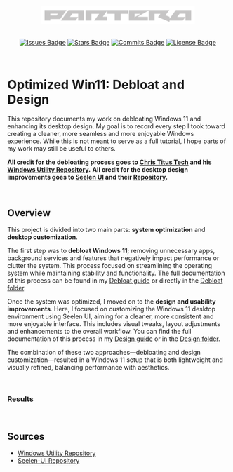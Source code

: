 <div align="center">
  <div style="text-align: center;">
    <picture>
      <source media="(prefers-color-scheme: dark)" srcset="assets/images/logos/pantera-1.4.png">
      <source media="(prefers-color-scheme: light)" srcset="assets/images/logos/pantera-1.3.png">
      <img src="assets/images/logos/pantera-1.4.png" alt="Logo of Pantera" width="350px">
    </picture>
  </div>

  <br>

  [![Issues Badge](https://img.shields.io/badge/ISSUES-0-Test?style=for-the-badge&logo=https%3A%2F%2Ficons8.com%2Ficon%2F83178%2Fimage-file&labelColor=%23333333&color=%23ba181b)](https://github.com/callme-pantera/CSL-prototype/issues)
  [![Stars Badge](https://img.shields.io/badge/STARS-1-Test?style=for-the-badge&logo=https%3A%2F%2Ficons8.com%2Ficon%2F83178%2Fimage-file&labelColor=%23333333&color=%23f6aa1c)](https://github.com/callme-pantera/CSL-prototype/stargazers)
  [![Commits Badge](https://img.shields.io/github/commit-activity/m/callme-pantera/CSL-prototype?style=for-the-badge&label=COMMITS&logo=https%3A%2F%2Ficons8.com%2Ficon%2F83178%2Fimage-file&labelColor=%23333333&color=%237678ED)](https://github.com/callme-pantera/CSL-prototype/commits/main/)
  [![License Badge](https://img.shields.io/badge/LICENSE-CC-Test?style=for-the-badge&logo=https%3A%2F%2Ficons8.com%2Ficon%2F83178%2Fimage-file&labelColor=%23333333&color=%234361ee)](LICENSE)
</div>

<br>

# Optimized Win11: Debloat and Design
This repository documents my work on debloating Windows 11 and enhancing its desktop design. My goal is to record every step I took toward creating a cleaner, more seamless and more enjoyable Windows experience. While this is not meant to serve as a full tutorial, I hope parts of my work may still be useful to others.<br>

**All credit for the debloating process goes to [Chris Titus Tech](https://github.com/ChrisTitusTech) and his [Windows Utility Repository](https://github.com/ChrisTitusTech/winutil).**
**All credit for the desktop design improvements goes to [Seelen UI](https://seelen.io/) and their [Repository](https://github.com/eythaann/Seelen-UI).**

<br>

## Overview
This project is divided into two main parts: **system optimization** and **desktop customization**.<br>

The first step was to **debloat Windows 11**; removing unnecessary apps, background services and features that negatively impact performance or clutter the system. This process focused on streamlining the operating system while maintaining stability and functionality. The full documentation of this process can be found in my [Debloat guide](/Debloat/README.md) or directly in the [Debloat folder](/Debloat/).<br>

Once the system was optimized, I moved on to the **design and usability improvements**. Here, I focused on customizing the Windows 11 desktop environment using Seelen UI, aiming for a cleaner, more consistent and more enjoyable interface. This includes visual tweaks, layout adjustments and enhancements to the overall workflow. You can find the full documentation of this process in my [Design guide](/Design/README.md) or in the [Design folder](/Design/).<br>

The combination of these two approaches—debloating and design customization—resulted in a Windows 11 setup that is both lightweight and visually refined, balancing performance with aesthetics.

<br>

### Results


<br>

## Sources
- [Windows Utility Repository](https://github.com/ChrisTitusTech/winutil)
- [Seelen-UI Repository](https://github.com/eythaann/Seelen-UI)